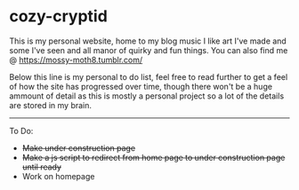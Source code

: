 # cozy-cryptid
This is my personal website, home to my blog music I like art I've made and some I've seen and all manor of quirky and fun things. You can also find me @ https://mossy-moth8.tumblr.com/

Below this line is my personal to do list, feel free to read further to get a feel of how the site has progressed over time, though there won't be a huge ammount of detail as this is
mostly a personal project so a lot of the details are stored in my brain.

*************************************************************************
To Do:
- <del>Make under construction page</del>
- <del>Make a js script to redirect from home page to under construction page until ready </del>
- Work on homepage
